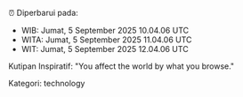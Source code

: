 ⏰ Diperbarui pada:
- WIB: Jumat, 5 September 2025 10.04.06 UTC
- WITA: Jumat, 5 September 2025 11.04.06 UTC
- WIT: Jumat, 5 September 2025 12.04.06 UTC

Kutipan Inspiratif:
"You affect the world by what you browse."


Kategori: technology

